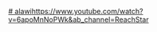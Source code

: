 [# alawi](https://www.youtube.com/watch?v=6apoMnNoPWk&ab_channel=ReachStar)https://www.youtube.com/watch?v=6apoMnNoPWk&ab_channel=ReachStar
